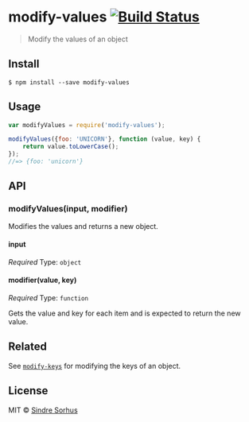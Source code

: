 # modify-values [![Build Status](https://travis-ci.org/sindresorhus/modify-values.svg?branch=master)](https://travis-ci.org/sindresorhus/modify-values)

> Modify the values of an object


## Install

```
$ npm install --save modify-values
```


## Usage

```js
var modifyValues = require('modify-values');

modifyValues({foo: 'UNICORN'}, function (value, key) {
	return value.toLowerCase();
});
//=> {foo: 'unicorn'}
```


## API

### modifyValues(input, modifier)

Modifies the values and returns a new object.

#### input

*Required*
Type: `object`

#### modifier(value, key)

*Required*
Type: `function`

Gets the value and key for each item and is expected to return the new value.


## Related

See [`modify-keys`](https://github.com/sindresorhus/modify-keys) for modifying the keys of an object.


## License

MIT © [Sindre Sorhus](http://sindresorhus.com)
